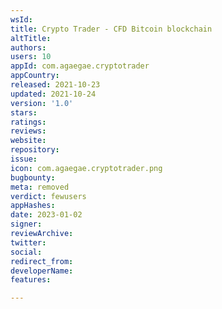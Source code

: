 ```yaml
---
wsId: 
title: Crypto Trader - CFD Bitcoin blockchain
altTitle: 
authors: 
users: 10
appId: com.agaegae.cryptotrader
appCountry: 
released: 2021-10-23
updated: 2021-10-24
version: '1.0'
stars: 
ratings: 
reviews: 
website: 
repository: 
issue: 
icon: com.agaegae.cryptotrader.png
bugbounty: 
meta: removed
verdict: fewusers
appHashes: 
date: 2023-01-02
signer: 
reviewArchive: 
twitter: 
social: 
redirect_from: 
developerName: 
features: 

---
```


